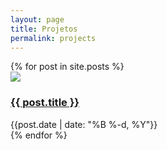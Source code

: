 ```yaml
---
layout: page
title: Projetos
permalink: projects
---
```


<div>
  {% for post in site.posts %}
    <div class="flex items-stretch justify-start">
      <div class="self-auto">
        <img src="{{site.baseurl}}/assets/projects/{{ post.title }}.png">
      </div>
      <div class>
        <h3><a href="{{site.baseurl}}{{ post.url }}">{{ post.title }}</a></h3>
        <div class="text-sm text-gray-400">{{post.date | date: "%B %-d, %Y"}}</div>
      </div> 
    </div>
  {% endfor %}
</div>


